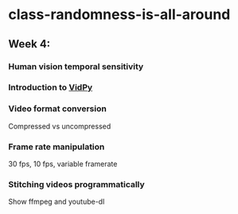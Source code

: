 # class-randomness-is-all-around

## Week 4:

### Human vision temporal sensitivity

### Introduction to [VidPy](https://antiboredom.github.io/vidpy/)



### Video format conversion

Compressed vs uncompressed

### Frame rate manipulation

30 fps, 10 fps, variable framerate

### Stitching videos programmatically

Show ffmpeg and youtube-dl
